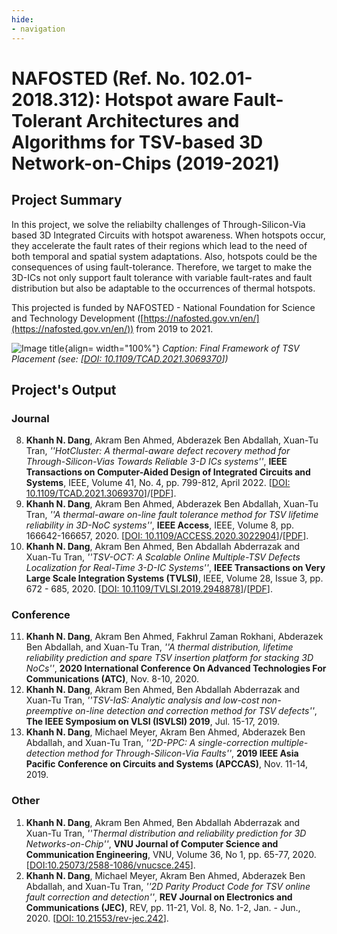 ```yaml
---
hide:
- navigation
---
```


# NAFOSTED (Ref. No. 102.01-2018.312): Hotspot aware Fault-Tolerant Architectures and Algorithms for TSV-based 3D Network-on-Chips  (2019-2021)

## Project Summary

In this project, we solve the reliabilty challenges of Through-Silicon-Via based 3D Integrated Circuits with hotspot awareness. When hotspots occur, they accelerate the fault rates of their regions which lead to the need of both temporal and spatial system adaptations. Also, hotspots could be the consequences of using fault-tolerance. Therefore, we target to make the 3D-ICs not only support fault tolerance with variable fault-rates and fault distribution but also be adaptable to the occurrences of thermal hotspots.


This projected is funded by NAFOSTED - National Foundation for Science and Technology Development ([https://nafosted.gov.vn/en/](https://nafosted.gov.vn/en/)) from 2019 to 2021.


![Image title](../../assets/projects/NAFOSTED-2018_2.PNG){align=  width="100%"}
*Caption: Final Framework of TSV Placement (see: \[[DOI: 10.1109/TCAD.2021.3069370](https://doi.org/10.1109/TCAD.2021.3069370)\])*


## Project's Output

### Journal 



8. **Khanh N. Dang**, Akram Ben Ahmed, Abderazek Ben Abdallah, Xuan-Tu Tran, *''HotCluster: A thermal-aware defect recovery method for Through-Silicon-Vias Towards Reliable 3-D ICs systems''*, **IEEE Transactions on Computer-Aided Design of Integrated Circuits and Systems**, IEEE, Volume 41, No. 4,  pp. 799-812, April 2022. \[[DOI: 10.1109/TCAD.2021.3069370](https://doi.org/10.1109/TCAD.2021.3069370)\]/\[[PDF](../share/pubs/TCAD-2021.pdf)\].
12. **Khanh N. Dang**, Akram Ben Ahmed, Abderazek Ben Abdallah, Xuan-Tu Tran, *''A thermal-aware on-line fault tolerance method for TSV lifetime reliability in 3D-NoC systems''*, **IEEE Access**, IEEE, Volume 8, pp. 166642-166657, 2020. \[[DOI: 10.1109/ACCESS.2020.3022904](https://doi.org/10.1109/ACCESS.2020.3022904 )\]/\[[PDF](../share/pubs/ACCESS-2022-2.pdf)\].
13. **Khanh N. Dang**, Akram Ben Ahmed, Ben Abdallah Abderrazak and Xuan-Tu Tran, *''TSV-OCT: A Scalable Online Multiple-TSV Defects Localization for Real-Time 3-D-IC Systems''*, **IEEE Transactions on Very Large Scale Integration Systems (TVLSI)**, IEEE, Volume 28, Issue 3, pp. 672 - 685, 2020. \[[DOI: 10.1109/TVLSI.2019.2948878](https://doi.org/10.1109/TVLSI.2019.2948878)\]/\[[PDF](../share/pubs/TVLSI-2019.pdf)\].

### Conference

11. **Khanh N. Dang**, Akram Ben Ahmed, Fakhrul Zaman Rokhani, Abderazek Ben Abdallah, and Xuan-Tu Tran, *''A thermal distribution, lifetime reliability prediction and spare TSV insertion platform for stacking 3D NoCs''*, **2020 International Conference On Advanced Technologies For Communications (ATC)**, Nov. 8-10, 2020.
17. **Khanh N. Dang**, Akram Ben Ahmed, Ben Abdallah Abderrazak and Xuan-Tu Tran, *''TSV-IaS: Analytic analysis and low-cost non-preemptive on-line detection and correction method for TSV defects''*, **The IEEE Symposium on VLSI (ISVLSI) 2019**, Jul. 15-17, 2019.
15. **Khanh N. Dang**, Michael Meyer, Akram Ben Ahmed, Abderazek Ben Abdallah, and Xuan-Tu Tran, *''2D-PPC: A single-correction multiple-detection method for Through-Silicon-Via Faults''*, **2019 IEEE Asia Pacific Conference on Circuits and Systems (APCCAS)**, Nov. 11-14, 2019.

### Other

1. **Khanh N. Dang**, Akram Ben Ahmed, Ben Abdallah Abderrazak and Xuan-Tu Tran, *''Thermal distribution and reliability prediction for 3D Networks-on-Chip''*, **VNU Journal of Computer Science and Communication Engineering**, VNU, Volume 36, No 1, pp. 65-77, 2020. \[[DOI:10.25073/2588-1086/vnucsce.245]( https://doi.org/10.25073/2588-1086/vnucsce.245)\].
2. **Khanh N. Dang**, Michael Meyer, Akram Ben Ahmed, Abderazek Ben Abdallah, and Xuan-Tu Tran, *''2D Parity Product Code for TSV online fault correction and detection''*, **REV Journal on Electronics and Communications (JEC)**, REV, pp. 11-21, Vol. 8, No. 1-2, Jan. - Jun., 2020. \[[DOI: 10.21553/rev-jec.242](http://dx.doi.org/10.21553/rev-jec.242)\]. 